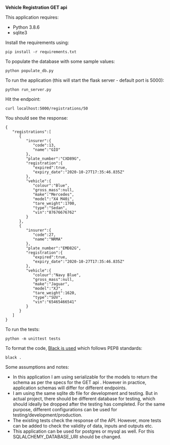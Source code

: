 **Vehicle Registration GET api**

This application requires:
- Python 3.8.6
- sqlite3

Install the requirements using:
```
pip install -r requirements.txt
```

To populate the database with some sample values:
```
python populate_db.py
```

To run the application (this will start the flask server - default port is 5000):

```
python run_server.py
```

Hit the endpoint:

```
curl localhost:5000/registrations/50
```

You should see the response:

```
{
   "registrations":[
      {
         "insurer":{
            "code":13,
            "name":"GIO"
         },
         "plate_number":"CXD89G",
         "registration":{
            "expired":true,
            "expiry_date":"2020-10-27T17:35:46.835Z"
         },
         "vehicle":{
            "colour":"Blue",
            "gross_mass":null,
            "make":"Mercedes",
            "model":"X4 M40i",
            "tare_weight":1700,
            "type":"Sedan",
            "vin":"87676676762"
         }
      },
      {
         "insurer":{
            "code":27,
            "name":"NRMA"
         },
         "plate_number":"EMD82G",
         "registration":{
            "expired":true,
            "expiry_date":"2020-10-27T17:35:46.835Z"
         },
         "vehicle":{
            "colour":"Navy Blue",
            "gross_mass":null,
            "make":"Jaguar",
            "model":"XJ",
            "tare_weight":1620,
            "type":"SUV",
            "vin":"65465466541"
         }
      }
   ]
}

```

To run the tests:

```
python -m unittest tests
```

To format the code, [Black is used](https://github.com/psf/black) which follows PEP8 standards:

```
black .
```

Some assumptions and notes:

- In this application I am using serializable for the models to return the schema as per the specs for the GET api
. However in practice, application schemas will differ for different endpoints. 
- I am using the same sqlite db file for development and testing. But in actual project, there should be different database for testing,
which should ideally be dropped after the testing has completed. 
For the same purpose, different configurations can be used for testing/development/production.
- The existing tests check the response of the API. However, more tests can be added to check the validity of data, inputs and outputs etc.
- This application can be used for postgres or mysql as well. For this SQLALCHEMY_DATABASE_URI should be changed.